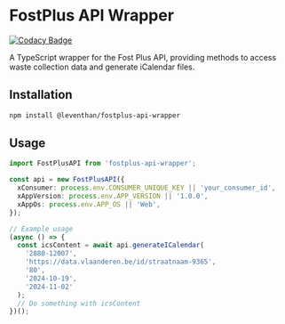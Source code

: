 # FostPlus API Wrapper

[![Codacy Badge](https://app.codacy.com/project/badge/Grade/b4fd41aa99244883918bdb4abaf5458f)](https://app.codacy.com/gh/LeventHAN/fostplus-api-wrapper/dashboard?utm_source=gh&utm_medium=referral&utm_content=&utm_campaign=Badge_grade)

A TypeScript wrapper for the Fost Plus API, providing methods to access waste collection data and generate iCalendar files.

## Installation

```bash
npm install @leventhan/fostplus-api-wrapper
```

## Usage

```ts
import FostPlusAPI from 'fostplus-api-wrapper';

const api = new FostPlusAPI({
  xConsumer: process.env.CONSUMER_UNIQUE_KEY || 'your_consumer_id',
  xAppVersion: process.env.APP_VERSION || '1.0.0',
  xAppOs: process.env.APP_OS || 'Web',
});

// Example usage
(async () => {
  const icsContent = await api.generateICalendar(
    '2880-12007',
    'https://data.vlaanderen.be/id/straatnaam-9365',
    '80',
    '2024-10-19',
    '2024-11-02'
  );
  // Do something with icsContent
})();

```
